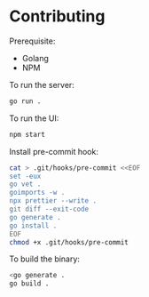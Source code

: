 # Contributing

Prerequisite:

- Golang
- NPM

To run the server:

```bash
go run .
```

To run the UI:

```bash
npm start
```

Install pre-commit hook:

```bash
cat > .git/hooks/pre-commit <<EOF
set -eux
go vet .
goimports -w .
npx prettier --write .
git diff --exit-code
go generate .
go install .
EOF
chmod +x .git/hooks/pre-commit
```

To build the binary:

```bash
<go generate .
go build .
```

